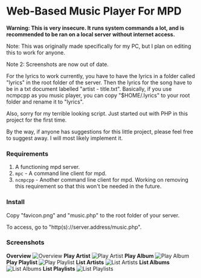 # Web-Based Music Player For MPD

**Warning: This is very insecure. It runs system commands a lot, and is recommended to be ran on a local server without internet access.**

Note: This was originally made specifically for my PC, but I plan on editing this to work for anyone.

Note 2: Screenshots are now out of date.

For the lyrics to work currently, you have to have the lyrics in a folder called "lyrics" in the root folder of the server. Then the lyrics for the song have to be in a txt document labelled "artist - title.txt". Basically, if you use ncmpcpp as you music player, you can copy "$HOME/.lyrics" to your root folder and rename it to "lyrics".

Also, sorry for my terrible looking script. Just started out with PHP in this project for the first time.

By the way, if anyone has suggestions for this little project, please feel free to suggest away. I will most likely implement it.

### Requirements
1. A functioning mpd server.
2. `mpc` - A command line client for mpd.
3. `ncmpcpp` - Another command line client for mpd. Working on removing this requirement so that this won't be needed in the future.

### Install
Copy "favicon.png" and "music.php" to the root folder of your server.

To access, go to "http(s)://server.address/music.php".

### Screenshots

**Overview**
![Overview](/Screenshots/Overview.png?raw=true "Overview")
**Play Artist**
![Play Artist](/Screenshots/Play%20Artist.png?raw=true "Play Artist")
**Play Album**
![Play Album](/Screenshots/Play%20Album.png?raw=true "Play Album")
**Play Playlist**
![Play Playlist](/Screenshots/Play%20Playlist.png?raw=true "Play Playlist")
**List Artists**
![List Artists](/Screenshots/List%20Artists.png?raw=true "List Artists")
**List Albums**
![List Albums](/Screenshots/List%20Albums.png?raw=true "List Albums")
**List Playlists**
![List Playlists](/Screenshots/List%20Playlists.png?raw=true "List Playlists")
